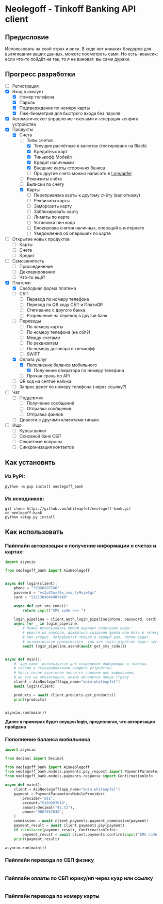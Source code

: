 # Neolegoff - Tinkoff Banking API client

## Предисловие

Использовать на свой страх и риск. В коде нет никаких бэкдоров для вытягивания ваших данных,
можете посмотреть сами. Но есть нюансик: если что-то пойдёт не так, то я не виноват, вы сами дураки.

## Прогресс разработки

* [ ] Регистрация
* [x] Вход в аккаунт
  * [x] Номер телефона
  * [x] Пароль
  * [x] Подтверждение по номеру карты
  * [x] Лже-биометрия для быстрого входа без пароля
* [x] Автоматическое управление токенами и генерация конфига устройства
* [x] Продукты
  * [x] Счета
    * [ ] Типы счетов
      * [x] Текущие расчётные в валютах (тестировано на Black)
      * [x] Кредитных карт
      * [x] Тинькофф Мобайл
      * [x] Кредит наличными
      * [x] Внешние карты сторонних банков
      * [ ] Про другие счета можно написать в [t.me/apfel](https://t.me/apfel)
    * [ ] Реквизиты счёта
    * [ ] Выписки по счёту
    * [x] Карты
      * [ ] Перепривязка карты к другому счёту (валютному)
      * [ ] Реквизиты карты
      * [ ] Заморозить карту
      * [ ] Заблокировать карту
      * [ ] Лимиты по карте
      * [ ] Установка пин кода
      * [ ] Блокировка снятия наличных, операций в интернете
      * [ ] Уведомления об операциях по карте
* [ ] Открытие новых продуктов
  * [ ] Карты
  * [ ] Счета
  * [ ] Кредит
* [ ] Самозанятость
  * [ ] Присоединение
  * [ ] Декларирование
  * [ ] Что-то ещё?
* [x] Платежи
  * [x] Свободная форма платежа
  * [ ] СБП
    * [ ] Перевод по номеру телефона
    * [ ] Перевод по QR коду СБП и ПлатиQR
    * [ ] Стягивание с другого банка
    * [ ] Разрешение на перевод в другой банк
  * [ ] Переводы
    * [ ] По номеру карты
    * [ ] По номеру телефона (не сбп?)
    * [ ] Между счетами
    * [ ] По реквизитам
    * [ ] По номеру договора в тинькофф
    * [ ] SWIFT
  * [x] Оплата услуг
    * [x] Пополнение баланса мобильного
      * [x] Получение оператора по номеру телефона
    * [ ] Прочая срань по API
  * [ ] QR код на снятие налика
  * [ ] Запрос денег по номеру телефона (через ссылку?)
* [ ] Чат
  * [ ] Поддержка
    * [ ] Получение сообщений
    * [ ] Отправка сообщений
    * [ ] Отправка файлов
  * [ ] Диалоги с другими клиентами тиньки
* [ ] Ищо
  * [ ] Курсы валют
  * [ ] Основной банк СБП
  * [ ] Секретные вопросы
  * [ ] Синхронизация контактов

## Как установить

### Из PyPI:

```shell
python -m pip install neolegoff_bank
```

### Из исходников:

```shell
git clone https://github.com/whiteapfel/neolegoff-bank.git
cd neolegoff-bank
python setup.py install
```

## Как использовать

### Пайплайн авторизации и получение информации о счетах и картах:

```python
import asyncio

from neolegoff_bank import AioNeolegoff


async def login(client):
    phone = "79998887766"
    password = "vs2p33ox!6x_vma_!y9xjw6gz"
    card = "5321304044087960"

    async def get_sms_code():
        return input("SMS code >>> ")

    login_pipeline = client.auth.login_pipeline(phone, password, card)
    async for _ in login_pipeline:
        # Можно использовать любой вариант получения кода:
        # ввести из консоли, дождаться создания файла или бота в телеграме.
        # Как угодно. Потребуется только в первый раз, потом будет
        # автоматически пропускаться, так как login_pipeline будет пустым
        await login_pipeline.asend(await get_sms_code())


async def main():
    # `app_name` используется для сохранения информации о токенах,
    # сессии и сгенерированном конфиге устройства.
    # Часть после двоеточия является паролем для шифрования,
    # но это не обязательно, можно абсолютно любую строку
    client = AioNeolegoff(app_name="main:whiteapfel")
    await login(client)

    products = await client.products.get_products()
    print(products)


asyncio.run(main())
```
**Далее в примерах будет опущен login, предполагая, что авторизация пройдена**

### Пополнение баланса мобильника

```python
import asyncio

from decimal import Decimal

from neolegoff_bank import AioNeolegoff
from neolegoff_bank.models.payments.pay_request import PaymentParametersMobileProvider
from neolegoff_bank.models.payments.response import ConfirmationInfo

async def main():
    client = AioNeolegoff(app_name="main:whiteapfel")
    payment = PaymentParametersMobileProvider(
        provider='mts',
        account="5160007810",
        amount=Decimal("42.72"),
        phone="9867657635",
    )
    commission = await client.payments.payment_commission(payment)
    payment_result = await client.payments.pay(payment)
    if isinstance(payment_result, ConfirmationInfo):
        payment_result = await client.payments.confirm(input("SMS code >>> "), payment_result)
    print(payment_result)

asyncio.run(main())
```

### Пайплайн перевода по СБП физику

```python

```

### Пайплайн оплаты по СБП юрику/ип через куар или ссылку

```python

```

### Пайплайн перевода по номеру карты

```python

```
